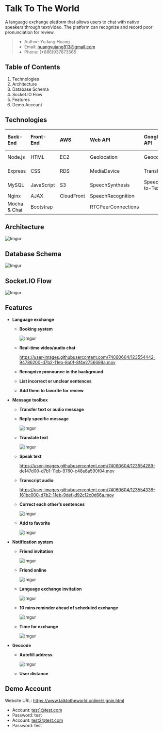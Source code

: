 # Talk To The World
A language exchange platform that allows users to chat with native speakers through text/video. The platform can recognize and record poor pronunciation for review.

>* Author: YuJang Huang
>* Email: huangyujang813@gmail.com
>* Phone: (+886)937873565
## Table of Contents
1. Technologies
2. Architecture
3. Database Schema
4. Socket.IO Flow
5. Features
6. Demo Account

## Technologies
  | Back-End     | Front-End  | AWS        | Web API            | Google API     | Open Street Map API | Others        |
  | :----------- | :--------- | :--------- | :----------------- | :------------- | :------------------ | :------------ |
  | Node.js      | HTML       | EC2        | Geolocation        | Geocoding      | Reverse Geocoding   | Socket.IO     |
  | Express      | CSS        | RDS        | MediaDevice        | Translation    |                     | MVC Framework |
  | MySQL        | JavaScript | S3         | SpeechSynthesis    | Speech-to-Text |                     | CloudFlare    |
  | Nginx        | AJAX       | CloudFront | SpeechRecognition  |                |                     |               |
  | Mocha & Chai | Bootstrap  |            | RTCPeerConnections |                |                     |               |
  
## Architecture
![Imgur](https://i.imgur.com/lrE7RB2.png)

## Database Schema
![Imgur](https://i.imgur.com/kFLN9d7.png)

## Socket.IO Flow
![Imgur](https://i.imgur.com/VYMeEpS.jpg)

## Features
* **Language exchange**
  * **Booking system**

    ![Imgur](https://i.imgur.com/4K7CoFu.gif)
  * **Real-time video/audio chat**

    https://user-images.githubusercontent.com/74060604/123554442-94786200-d7b2-11eb-8a0f-8f4e2756698a.mov
  * **Recognize pronounce in the background**
  * **List incorrect or unclear sentences**
  * **Add them to favorite for review**
* **Message toolbox**
  * **Transfer text or audio message**
  * **Reply specific message**

    ![Imgur](https://i.imgur.com/7nfdLGA.gif)
  * **Translate text**

    ![Imgur](https://i.imgur.com/9i2fKEj.gif)
  * **Speak text**

    https://user-images.githubusercontent.com/74060604/123554289-de147d00-d7b1-11eb-9760-c48a8a590f04.mov
  * **Transcript audio**

    https://user-images.githubusercontent.com/74060604/123554338-161bc000-d7b2-11eb-9def-d92c12c0d66a.mov
  * **Correct each other’s sentences**

    ![Imgur](https://i.imgur.com/aijEzP5.gif)
  * **Add to favorite**

    ![Imgur](https://i.imgur.com/GFoQVrA.gif)
* **Notification system**
  * **Friend invitation**

    ![Imgur](https://i.imgur.com/BjRD8l4.gif)
  * **Friend online**

    ![Imgur](https://i.imgur.com/TyyafaG.gif)
  * **Language exchange invitation**

    ![Imgur](https://i.imgur.com/yRz7rZc.gif)
  * **10 mins reminder ahead of scheduled exchange**

    ![Imgur](https://i.imgur.com/cVyv4g6.gif)
  * **Time for exchange**

    ![Imgur](https://i.imgur.com/wMlxhKV.gif)
* **Geocode**
  * **Autofill address**

    ![Imgur](https://i.imgur.com/JsHDfax.gif)
  * **User distance**
 
## Demo Account
Website URL: https://www.talktotheworld.online/signin.html
  * Account: test1@test.com
  * Password: test
  * Account: test2@test.com
  * Password: test
